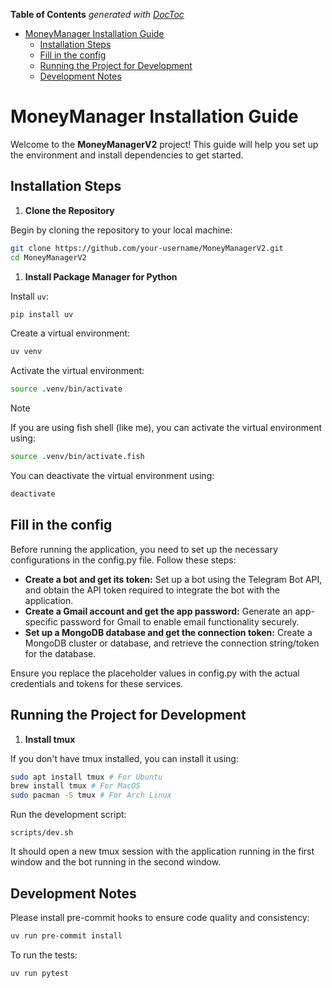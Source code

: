 <!-- START doctoc generated TOC please keep comment here to allow auto update -->
<!-- DON'T EDIT THIS SECTION, INSTEAD RE-RUN doctoc TO UPDATE -->
**Table of Contents**  *generated with [DocToc](https://github.com/thlorenz/doctoc)*

- [MoneyManager Installation Guide](#moneymanager-installation-guide)
  - [Installation Steps](#installation-steps)
  - [Fill in the config](#fill-in-the-config)
  - [Running the Project for Development](#running-the-project-for-development)
  - [Development Notes](#development-notes)

<!-- END doctoc generated TOC please keep comment here to allow auto update -->

# MoneyManager Installation Guide

Welcome to the **MoneyManagerV2** project! This guide will help you set up the environment and install dependencies to get started.

## Installation Steps

1. **Clone the Repository**

Begin by cloning the repository to your local machine:

```bash
git clone https://github.com/your-username/MoneyManagerV2.git
cd MoneyManagerV2
```

1. **Install Package Manager for Python**

Install `uv`:

```bash
pip install uv
```

Create a virtual environment:

```bash
uv venv
```

Activate the virtual environment:

```bash
source .venv/bin/activate
```

> [!NOTE]
> If you are using fish shell (like me), you can activate the virtual environment using:
> ```bash
> source .venv/bin/activate.fish
> ```
>  You can deactivate the virtual environment using:
> ```bash
> deactivate
> ```


## Fill in the config

Before running the application, you need to set up the necessary configurations in the config.py file. Follow these steps:

- **Create a bot and get its token:** Set up a bot using the Telegram Bot API, and obtain the API token required to integrate the bot with the application.
- **Create a Gmail account and get the app password:** Generate an app-specific password for Gmail to enable email functionality securely.
- **Set up a MongoDB database and get the connection token:** Create a MongoDB cluster or database, and retrieve the connection string/token for the database.

Ensure you replace the placeholder values in config.py with the actual credentials and tokens for these services.

## Running the Project for Development

1. **Install tmux**

If you don't have tmux installed, you can install it using:

```bash
sudo apt install tmux # For Ubuntu
brew install tmux # For MacOS
sudo pacman -S tmux # For Arch Linux
```

Run the development script:

```
scripts/dev.sh
```

It should open a new tmux session with the application running in the first window and the bot running in the second window.

## Development Notes

Please install pre-commit hooks to ensure code quality and consistency:

```bash
uv run pre-commit install
```

To run the tests:

```bash
uv run pytest
```
